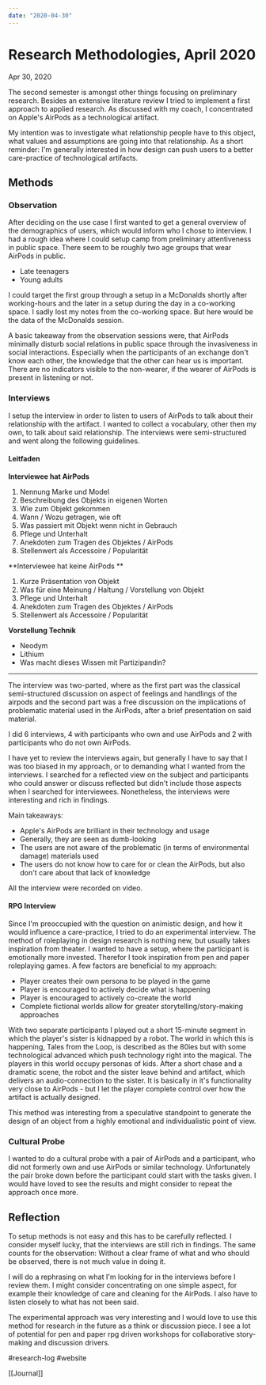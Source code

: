 ```yaml
---
date: "2020-04-30"
---
```

# Research Methodologies, April 2020
Apr 30, 2020

The second semester is amongst other things focusing on preliminary research. Besides an extensive literature review I tried to implement a first approach to applied research. As discussed with my coach, I concentrated on Apple's AirPods as a technological artifact.

My intention was to investigate what relationship people have to this object, what values and assumptions are going into that relationship. As a short reminder: I'm generally interested in how design can push users to a better care-practice of technological artifacts.

## Methods

### Observation
After deciding on the use case I first wanted to get a general overview of the demographics of users, which would inform who I chose to interview. I had a rough idea where I could setup camp from preliminary attentiveness in public space. There seem to be roughly two age groups that wear AirPods in public.

- Late teenagers
- Young adults

I could target the first group through a setup in a McDonalds shortly after working-hours and the later in a setup during the day in a co-working space. I sadly lost my notes from the co-working space. But here would be the data of the McDonalds session.

A basic takeaway from the observation sessions were, that AirPods minimally disturb social relations in public space through the invasiveness in social interactions. Especially when the participants of an exchange don't know each other, the knowledge that the other can hear us is important. There are no indicators visible to the non-wearer, if the wearer of AirPods is present in listening or not.

### Interviews
I setup the interview in order to listen to users of AirPods to talk about their relationship with the artifact. I wanted to collect a vocabulary, other then my own, to talk about said relationship. The interviews were semi-structured and went along the following guidelines.

#### Leitfaden

**Interviewee hat AirPods** 
1. Nennung Marke und Model
2. Beschreibung des Objekts in eigenen Worten
3. Wie zum Objekt gekommen
4. Wann / Wozu getragen, wie oft
5. Was passiert mit Objekt wenn nicht in Gebrauch
6. Pflege und Unterhalt
7. Anekdoten zum Tragen des Objektes / AirPods
8. Stellenwert als Accessoire / Popularität

**Interviewee hat keine AirPods **
1. Kurze Präsentation von Objekt
2. Was für eine Meinung / Haltung / Vorstellung von Objekt
3. Pflege und Unterhalt
4. Anekdoten zum Tragen des Objektes / AirPods
5. Stellenwert als Accessoire / Popularität

**Vorstellung Technik**
* Neodym
* Lithium
* Was macht dieses Wissen mit Partizipandin?

---

The interview was two-parted, where as the first part was the classical semi-structured discussion on aspect of feelings and handlings of the airpods and the second part was a free discussion on the implications of problematic material used in the AirPods, after a brief presentation on said material.

I did 6 interviews, 4 with participants who own and use AirPods and 2 with participants who do not own AirPods.

I have yet to review the interviews again, but generally I have to say that I was too biased in my approach, or to demanding what I wanted from the interviews. I searched for a reflected view on the subject and participants who could answer or discuss reflected but didn't include those aspects when I searched for interviewees. Nonetheless, the interviews were interesting and rich in findings.

Main takeaways:

- Apple's AirPods are brilliant in their technology and usage
- Generally, they are seen as dumb-looking
- The users are not aware of the problematic (in terms of environmental damage) materials used
- The users do not know how to care for or clean the AirPods, but also don't care about that lack of knowledge
      
All the interview were recorded on video.

#### RPG Interview
Since I'm preoccupied with the question on animistic design, and how it would influence a care-practice, I tried to do an experimental interview. The method of roleplaying in design research is nothing new, but usually takes inspiration from theater. I wanted to have a setup, where the participant is emotionally more invested. Therefor I took inspiration from pen and paper roleplaying games. A few factors are beneficial to my approach:

- Player creates their own persona to be played in the game
- Player is encouraged to actively decide what is happening
- Player is encouraged to actively co-create the world
- Complete fictional worlds allow for greater storytelling/story-making approaches

With two separate participants I played out a short 15-minute segment in which the player's sister is kidnapped by a robot. The world in which this is happening, Tales from the Loop, is described as the 80ies but with some technological advanced which push technology right into the magical. The players in this world occupy personas of kids. After a short chase and a dramatic scene, the robot and the sister leave behind and artifact, which delivers an audio-connection to the sister. It is basically in it's functionality very close to AirPods - but I let the player complete control over how the artifact is actually designed. 

This method was interesting from a speculative standpoint to generate the design of an object from a highly emotional and individualistic point of view.

### Cultural Probe
I wanted to do a cultural probe with a pair of AirPods and a participant, who did not formerly own and use AirPods or similar technology. Unfortunately the pair broke down before the participant could start with the tasks given. I would have loved to see the results and might consider to repeat the approach once more.

## Reflection
To setup methods is not easy and this has to be carefully reflected. I consider myself lucky, that the interviews are still rich in findings. The same counts for the observation: Without a clear frame of what and who should be observed, there is not much value in doing it.

I will do a rephrasing on what I'm looking for in the interviews before I review them. I might consider concentrating on one simple aspect, for example their knowledge of care and cleaning for the AirPods. I also have to listen closely to what has not been said.

The experimental approach was very interesting and I would love to use this method for research in the future as a think or discussion piece. I see a lot of potential for pen and paper rpg driven workshops for collaborative story-making and discussion drivers.

#research-log #website

[[Journal]]
